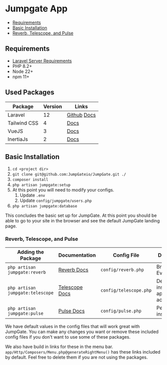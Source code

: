 # Jumpgate App

- [Requirements](#requirements)
- [Basic Installation](#basic-installation)
- [Reverb, Telescope, and Pulse](#optional-packages)

<a name="requirements"></a>
## Requirements

- [Laravel Server Requirements](https://laravel.com/docs/12.x/deployment#server-requirements)
- PHP 8.2+
- Node 22+
- npm 11+

<a name="used-packages"></a>
## Used Packages

| Package      | Version | Links                                                                                   |
|--------------|---------|-----------------------------------------------------------------------------------------|
| Laravel      | 12      | [Github](https://github.com/laravel/laravel)&nbsp;[Docs](https://laravel.com/docs/12.x) |
| Tailwind CSS | 4       | [Docs](https://tailwindcss.com/docs/)                                                   |
| VueJS        | 3       | [Docs](vuejs.org/guide)                                                                 |
| InertiaJs    | 2       | [Docs](https://inertiajs.com/)                                                          |

<a name="basic-installation"></a>
## Basic Installation

1. `cd <project dir>`
2. `git clone git@github.com:JumpGateio/JumpGate.git ./`
3. `composer install`
4. `php artisan jumpgate:setup`
5. At this point you will need to modify your configs.
   1. Update `.env`
   2. Update `config/jumpgate/users.php`
6. `php artisan jumpgate:database`

This concludes the basic set up for JumpGate.  At this point you should be able to go to your site in the browser and
see the default JumpGate landing page.

<a name="optional-packages"></a>
### Reverb, Telescope, and Pulse

| Adding the Package               | Documentation                                             | Config File            | Description                              |
|----------------------------------|-----------------------------------------------------------|------------------------|------------------------------------------|
| `php artisan jumpgate:reverb`    | [Reverb Docs](https://laravel.com/docs/12.x/reverb)       | `config/reverb.php`    | Broadcasting Events                      |
| `php artisan jumpgate:telescope` | [Telescope Docs](https://laravel.com/docs/12.x/telescope) | `config/telescope.php` | Detailed insights on application actions |
| `php artisan jumpgate:pulse`     | [Pulse Docs](https://laravel.com/docs/12.x/pulse)         | `config/pulse.php`     | Performance insights                     |

We have default values in the config files that will work great with JumpGate.  You can make any changes you want or
remove these included config files if you don't want to use some of these packages.

We also have build in links for these in the menu bar.  `app/Http/Composers/Menu.php@generateRightMenu()` has these links
included by default.  Feel free to delete them if you are not using the packages.
